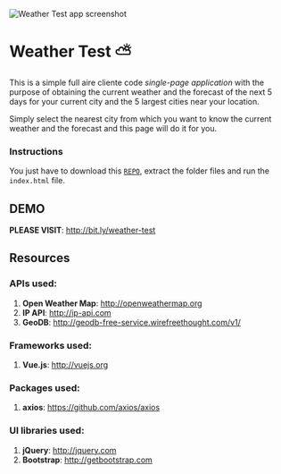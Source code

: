 ![Weather Test app screenshot](https://i.imgur.com/1FC9sHe.png)

# Weather Test ⛅ 

This is a simple full aire cliente code _single_-_page application_ with the purpose of obtaining the current weather and the forecast of the next 5 days for your current city and the 5 largest cities near your location.

Simply select the nearest city from which you want to know the current weather and the forecast and this page will do it for you.

### Instructions

You just have to download this [`REPO`](https://github.com/frontend-tests/weather-test/archive/master.zip), extract the folder files and run the `index.html` file.

## DEMO

**PLEASE VISIT**: http://bit.ly/weather-test

## Resources

### APIs used:

 1. **Open Weather Map**: http://openweathermap.org
 2. **IP API**: http://ip-api.com
 3. **GeoDB**: http://geodb-free-service.wirefreethought.com/v1/

### Frameworks used:  

 1. **Vue.js**: http://vuejs.org

### Packages used:  

 1. **axios**: https://github.com/axios/axios

### UI libraries used:  

 1. **jQuery**: http://jquery.com
 2. **Bootstrap**: http://getbootstrap.com
